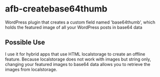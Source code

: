 # afb-createbase64thumb
WordPress plugin that creates a custom field named 'base64thumb', which holds the featured image of all your WordPress posts in base64 data
## Possible Use
I use it for hybrid apps that use HTML localstorage to create an offline feature. Because localstorage does not work with images but string only, changing your featured images to base64 data allows you to retrieve the images from localstorage.
